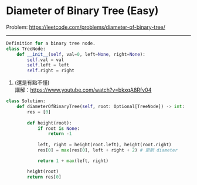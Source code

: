 Diameter of Binary Tree (Easy)
===

Problem: https://leetcode.com/problems/diameter-of-binary-tree/

---

```python
Definition for a binary tree node.
class TreeNode:
    def __init__(self, val=0, left=None, right=None):
        self.val = val
        self.left = left
        self.right = right
```

1. (還是有點不懂)    
講解：https://www.youtube.com/watch?v=bkxqA8Rfv04
```python
class Solution:
    def diameterOfBinaryTree(self, root: Optional[TreeNode]) -> int:
        res = [0]
        
        def height(root):
            if root is None:
                return -1
            
            left, right = height(root.left), height(root.right)
            res[0] = max(res[0], left + right + 2) # 更新 diameter

            return 1 + max(left, right)

        height(root)
        return res[0]
```
